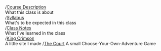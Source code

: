 /[Course Description](https://velazdie001.github.io/IB-CS-Stuff/Course-Description.md)  
      What this class is about    
/[Syllabus](https://velazdie001.github.io/IB-CS-Stuff/Syllabus.md)  
      What's to be expected in this class    
/[Class Notes](https://velazdie001.github.io/IB-CS-Stuff/Class-Notes.md)  
      What I've learned in the class    
/[King Crimson](https://velazdie001.github.io/IB-CS-Stuff/KingCrimson.html)      
A little site I made
/[The Court](https://velazdie001.github.io/IB-CS-Stuff/game.html)
A small Choose-Your-Own-Adventure Game
